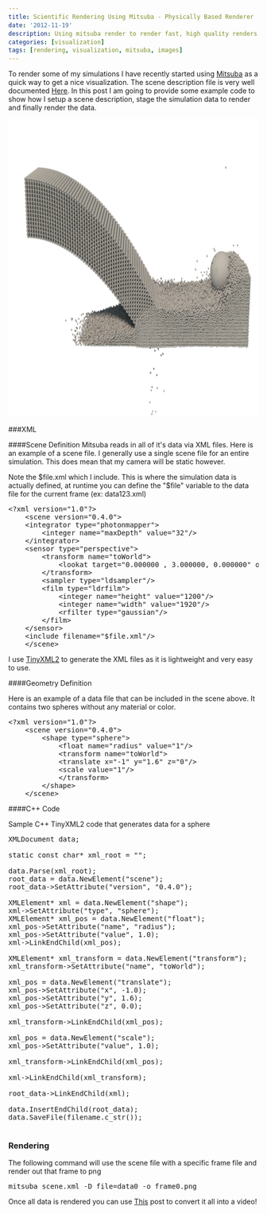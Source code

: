 ```yaml
---
title: Scientific Rendering Using Mitsuba - Physically Based Renderer
date: '2012-11-19'
description: Using mitsuba render to render fast, high quality renders of simulation data
categories: [visualization]
tags: [rendering, visualization, mitsuba, images]
---
```


To render some of my simulations I have recently started using [Mitsuba](http://www.mitsuba-renderer.org/) as a quick way to get a nice visualization. The scene description file is very well documented [Here](http://www.mitsuba-renderer.org/docs.html). In this post I am going to provide some example code to show how I setup a scene description, stage the simulation data to render and finally render the data.

<img src="assets/media/images/mitsuba_example.png" alt="Mitsuba Example" height="600"> 

###XML

####Scene Definition
Mitsuba reads in all of it's data via XML files. Here is an example of a scene file. I generally use a single scene file for an entire simulation. This does mean that my camera will be static however.

Note the $file.xml which I include. This is where the simulation data is actually defined, at runtime you can define the "$file" variable to the data file for the current frame (ex: data123.xml) 

<pre>
&lt;?xml version="1.0"?>
    &lt;scene version="0.4.0">
    &lt;integrator type="photonmapper">
        &lt;integer name="maxDepth" value="32"/>
    &lt;/integrator>
    &lt;sensor type="perspective">
        &lt;transform name="toWorld">
            &lt;lookat target="0.000000 , 3.000000, 0.000000" origin="0.000000 , 11.000000, -30.000000" up="0.000000 , 1.000000, 0.000000"/>
        &lt;/transform>
        &lt;sampler type="ldsampler"/>
        &lt;film type="ldrfilm">
            &lt;integer name="height" value="1200"/>
            &lt;integer name="width" value="1920"/>
            &lt;rfilter type="gaussian"/>
        &lt;/film>
    &lt;/sensor>
    &lt;include filename="$file.xml"/>
    &lt;/scene>
</pre>

I use [TinyXML2](https://github.com/leethomason/tinyxml2) to generate the XML files as it is lightweight and very easy to use. 

####Geometry Definition

Here is an example of a data file that can be included in the scene above. It contains two spheres without any material or color.

<pre>
&lt;?xml version="1.0"?>
	&lt;scene version="0.4.0">
		&lt;shape type="sphere">
			&lt;float name="radius" value="1"/>
			&lt;transform name="toWorld">
			&lt;translate x="-1" y="1.6" z="0"/>
			&lt;scale value="1"/>
			&lt;/transform>
		&lt;/shape>
	&lt;/scene>
</pre>

####C++ Code

Sample C++ TinyXML2 code that generates data for a sphere

<pre>
XMLDocument data;

static const char* xml_root = "<?xml version=\"1.0\"?>";

data.Parse(xml_root);
root_data = data.NewElement("scene");
root_data->SetAttribute("version", "0.4.0");

XMLElement* xml = data.NewElement("shape");
xml->SetAttribute("type", "sphere");
XMLElement* xml_pos = data.NewElement("float");
xml_pos->SetAttribute("name", "radius");
xml_pos->SetAttribute("value", 1.0);
xml->LinkEndChild(xml_pos);

XMLElement* xml_transform = data.NewElement("transform");
xml_transform->SetAttribute("name", "toWorld");

xml_pos = data.NewElement("translate");
xml_pos->SetAttribute("x", -1.0);
xml_pos->SetAttribute("y", 1.6);
xml_pos->SetAttribute("z", 0.0);

xml_transform->LinkEndChild(xml_pos);

xml_pos = data.NewElement("scale");
xml_pos->SetAttribute("value", 1.0);

xml_transform->LinkEndChild(xml_pos);

xml->LinkEndChild(xml_transform);

root_data->LinkEndChild(xml);

data.InsertEndChild(root_data);
data.SaveFile(filename.c_str());

</pre>

### Rendering

The following command will use the scene file with a specific frame file and render out that frame to png

<pre>
mitsuba scene.xml -D file=data0 -o frame0.png
</pre>

Once all data is rendered you can use [This](http://hamelot.co.uk/visualization/using-ffmpeg-to-convert-a-set-of-images-into-a-video/) post to convert it all into a video!



